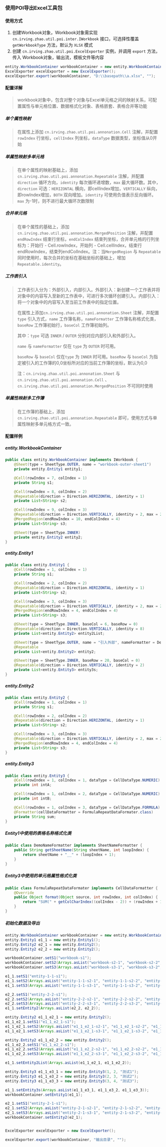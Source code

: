 ### 使用POI导出Excel工具包

#### 使用方式

1. 创建Workbook对象，Workbook对象需实现 `cn.irving.zhao.util.poi.inter.IWorkbook` 接口，可选择性覆盖 `getWorkbookType` 方法，默认为 `XLSX` 模式
2. 创建 `cn.irving.zhao.util.poi.ExcelExporter` 实例，并调用 `export` 方法，传入 Workbook对象，输出流，模板文件等内容

```java
entity.WorkbookContainer workbookContainer = new entity.WorkbookContainer();
ExcelExporter excelExporter = new ExcelExporter();
excelExporter.export(workbookContainer, "D:\\basepath\\a.xlsx", "");
```

#### 配置详解

> workbook对象中，包含对整个对象与Excel单元格之间的映射关系，可配置属性与单元格位置、数据格式化对象、表格嵌套、表格合并等功能

##### 单个属性映射

> 在属性上添加 `cn.irving.zhao.util.poi.annonation.Cell` 注解，并配置 `rowIndex` 行坐标，`cellIndex` 列坐标，`dataType` 数据类型，坐标值从0开始

##### 单属性映射多单元格

> 在单个属性的映射基础上，添加 `cn.irving.zhao.util.poi.annonation.Repeatable` 注解，并配置 `direction` 循环方向，`identity` 每次循环递增数，`max` 最大循环数。其中，`direction` 可选：`HERIZONTAL` 横向，即cellIndex增加，`VERTICALLY` 纵向，即rowIndex增加，`BOTH` 双向增加。`identity` 可使用负值表示反向循环。`max` 为-1时，则不进行最大循环次数限制

##### 合并单元格

> 在单个属性的基础上，添加`cn.irving.zhao.util.poi.annonation.MergedPosition` 注解，并配置`endRowIndex` 结束行坐标，`endColIndex` 结束列坐标，合并单元格的行列坐标为：开始行 - Cell.rowIndex，开始列 - Cell.cellIndex，结束行endRowIndex，结束列endColIndex。注：当`MergedRegion` 与 `Repeatable` 同时使用时，每次合并的坐标在基础坐标的基础上，增加`Repeatable.identity`。

##### 工作表引入

> 工作表引入分为：外部引入，内部引入。外部引入：新创建一个工作表并将对象中的内容写入至新的工作表中，可进行多次循环创建引入。内部引入：将一个对象中的内容写入至当前工作表中的指定位置。
>
> 在属性上添加`cn.irving.zhao.util.poi.annonation.Sheet` 注解，并配置`type` 引入方式，`name` 工作簿名称，`nameFormatter` 工作簿名称格式化类，`baseRow` 工作簿初始行，`baseCol` 工作簿初始列。
>
> 其中：`type` 可选 `INNER` / `OUTER` 分别对应内部引入和外部引入。
>
> `name` 与 `nameFormatter` 仅在 `type` 为 `OUTER` 时可用。
>
> `baseRow` 与 `baseCol` 仅在`type` 为 `INNER` 时可用。`baseRow` 与 `baseCol` 为指定被引入的工作簿的0,0坐标所对应的当前工作簿的坐标，默认为0,0
>
> 注：`cn.irving.zhao.util.poi.annonation.Sheet` 与 `cn.irving.zhao.util.poi.annonation.Cell` 、`cn.irving.zhao.util.poi.annonation.MergedPosition` 不可同时使用

##### 单属性映射多工作簿

> 在工作簿的基础上，添加`cn.irving.zhao.util.poi.annonation.Repeatable` 即可，使用方式与单属性映射多单元格方式一致。

#### 配置样例

##### entity.WorkbookContainer

```java
public class entity.WorkbookContainer implements IWorkbook {
    @Sheet(type = SheetType.OUTER, name = "workbook-outer-sheet1")
    private entity.Entity1 entity1;

    @Cell(rowIndex = 7, colIndex = 1)
    private String s1;

    @Cell(rowIndex = 8, colIndex = 2)
    @Repeatable(direction = Direction.HERIZONTAL, identity = 1)
    private List<String> s2;

    @Cell(rowIndex = 9, colIndex = 3)
    @Repeatable(direction = Direction.VERTICALLY, identity = 2, max = 2)
    @MergedRegion(endRowIndex = 10, endColIndex = 4)
    private List<String> s3;

    @Sheet(type = SheetType.INNER)
    private entity.Entity2 entity2;
}
```

##### entity.Entity1

```java
public class entity.Entity1 {
    @Cell(rowIndex = 1, colIndex = 1)
    private String s1;

    @Cell(rowIndex = 2, colIndex = 2)
    @Repeatable(direction = Direction.HERIZONTAL, identity = 1)
    private List<String> s2;

    @Cell(rowIndex = 3, colIndex = 3)
    @Repeatable(direction = Direction.VERTICALLY, identity = 2, max = 2)
    @MergedRegion(endRowIndex = 4, endColIndex = 4)
    private List<String> s3;

    @Sheet(type = SheetType.INNER, baseCol = 6, baseRow = 0)
    @Repeatable(direction = Direction.VERTICALLY, identity = 8)
    private List<entity.Entity2> entity2List;

    @Sheet(type = SheetType.OUTER, name = "引入外部", nameFormatter = DemoNameFormatter.class)
    @Repeatable
    private List<entity.Entity2> entity2;

    @Sheet(type = SheetType.INNER, baseRow = 20, baseCol = 0)
    @Repeatable(direction = Direction.VERTICALLY, identity = 2)
    private List<entity.Entity3> entity3s;
}
```

##### entity.Entity2

```java
public class entity.Entity2 {
    @Cell(rowIndex = 1, colIndex = 1)
    private String s1;

    @Cell(rowIndex = 2, colIndex = 2)
    @Repeatable(direction = Direction.HERIZONTAL, identity = 1)
    private List<String> s2;

    @Cell(rowIndex = 3, colIndex = 3)
    @Repeatable(direction = Direction.VERTICALLY, identity = 2, max = 2)
    @MergedRegion(endRowIndex = 4, endColIndex = 4)
    private List<String> s3;
}
```

##### entity.Entity3

```java
public class entity.Entity3 {
    @Cell(rowIndex = 1, colIndex = 1, dataType = CellDataType.NUMERIC)
    private int intA;

    @Cell(rowIndex = 1, colIndex = 2, dataType = CellDataType.NUMERIC)
    private int intB;

    @Cell(rowIndex = 1, colIndex = 3, dataType = CellDataType.FORMULA)
    @Formatter(cellDataFormatter = FormulaRepeatDataFormater.class)
    private String sum;
}
```

##### Entity1中使用的表格名称格式化类

```java
public class DemoNameFormatter implements SheetNameFormatter {
    public String getSheetName(String sheetName, int loopIndex) {
        return sheetName + "__" + (loopIndex + 1);
    }
}
```

##### Entity3中使用的单元格属性格式化类

```java
public class FormulaRepeatDataFormater implements CellDataFormatter {
    @Override
    public Object format(Object source, int rowIndex, int colIndex) {
        return "SUM(" + getColCharIndex((colIndex - 2)) + (rowIndex + 1) + ":" + getColCharIndex((colIndex - 1)) + (rowIndex + 1) + ")";
    }
}
```

##### 初始化数据及导出

```java
entity.WorkbookContainer workbookContainer = new entity.WorkbookContainer();
entity.Entity1 e1_1 = new entity.Entity1();
entity.Entity2 e2_1 = new entity.Entity2();
entity.Entity2 e2_2 = new entity.Entity2();

workbookContainer.setS1("workbook-s1");
workbookContainer.setS2(Arrays.asList("workbook-s2-1", "workbook-s2-2", "workbook-s2-3"));
workbookContainer.setS3(Arrays.asList("workbook-s3-1", "workbook-s3-2", "workbook-s3-3"));

e1_1.setS1("entity-1-1-s1");
e1_1.setS2(Arrays.asList("entity-1-1-s2-1", "entity-1-1-s2-2", "entity-1-1-s2-3"));
e1_1.setS3(Arrays.asList("entity-1-1-s3-1", "entity-1-1-s3-2", "entity-1-1-s3-3"));

e2_2.setS1("entity-2-2-s1");
e2_2.setS2(Arrays.asList("entity-2-2-s2-1", "entity-2-2-s2-2", "entity-2-2-s2-3"));
e2_2.setS3(Arrays.asList("entity-2-2-s3-1", "entity-2-2-s3-2", "entity-2-2-s3-3"));
e1_1.setEntity2(Arrays.asList(e2_2, e2_2));

entity.Entity2 e1_1_e2_1 = new entity.Entity2();
e1_1_e2_1.setS1("e1_1_e2_1-s1");
e1_1_e2_1.setS2(Arrays.asList("e1_1_e2_1-s2-1", "e1_1_e2_1-s2-2", "e1_1_e2_1-s2-3"));
e1_1_e2_1.setS3(Arrays.asList("e1_1_e2_1-s3-1", "e1_1_e2_1-s3-2", "e1_1_e2_1-s3-3"));

entity.Entity2 e1_1_e2_2 = new entity.Entity2();
e1_1_e2_2.setS1("e1_1_e2_2-s1");
e1_1_e2_2.setS2(Arrays.asList("e1_1_e2_2-s2-1", "e1_1_e2_2-s2-2", "e1_1_e2_2-s2-3"));
e1_1_e2_2.setS3(Arrays.asList("e1_1_e2_2-s3-1", "e1_1_e2_2-s3-2", "e1_1_e2_2-s3-3"));

e1_1.setEntity2List(Arrays.asList(e1_1_e2_1, e1_1_e2_2));

entity.Entity3 e1_1_e3_1 = new entity.Entity3(1, 2, "测试1");
entity.Entity3 e1_1_e3_2 = new entity.Entity3(2, 3, "测试2");
entity.Entity3 e1_1_e3_3 = new entity.Entity3(3, 4, "测试3");

e1_1.setEntity3s(Arrays.asList(e1_1_e3_1, e1_1_e3_2, e1_1_e3_3));
workbookContainer.setEntity1(e1_1);

e2_1.setS1("entity-2-1-s1");
e2_1.setS2(Arrays.asList("entity-2-1-s2-1", "entity-2-1-s2-2", "entity-2-1-s2-3"));
e2_1.setS3(Arrays.asList("entity-2-1-s3-1", "entity-2-1-s3-2", "entity-2-1-s3-3"));
workbookContainer.setEntity2(e2_1);


ExcelExporter excelExporter = new ExcelExporter();

excelExporter.export(workbookContainer, "输出目录", "");
```

